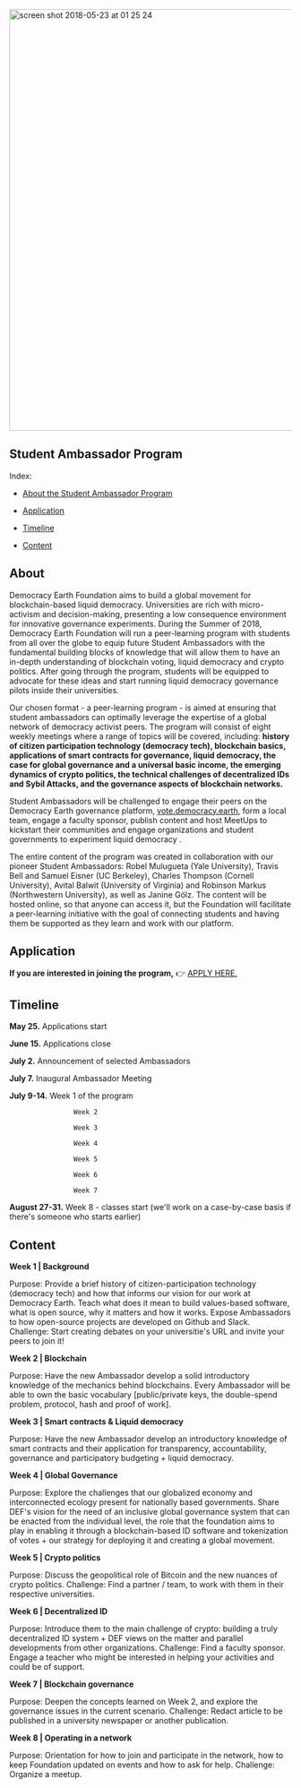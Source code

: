    <img width="753" alt="screen shot 2018-05-23 at 01 25 24" src="https://user-images.githubusercontent.com/18194034/40403430-443f636c-5e28-11e8-8fa3-8e4b6f18dcf7.png">

## Student Ambassador Program

Index:

* [About the Student Ambassador Program](#About)

* [Application](#Application)

* [Timeline](#Timeline)

* [Content](#Content)

## About<a name="About"></a>

Democracy Earth Foundation aims to build a global movement for blockchain-based liquid democracy. Universities are rich with micro-activism and decision-making, presenting a low consequence environment for innovative governance experiments. During the Summer of 2018, Democracy Earth Foundation will run a peer-learning program with students from all over the globe to equip future Student Ambassadors with the fundamental building blocks of knowledge that will allow them to have an in-depth understanding of blockchain voting, liquid democracy and crypto politics. After going through the program, students will be equipped to advocate for these ideas and start running liquid democracy governance pilots inside their universities. 

Our chosen format - a peer-learning program - is aimed at ensuring that student ambassadors can optimally leverage the expertise of a global network of democracy activist peers. The program will consist of eight weekly meetings where a range of topics will be covered, including: **history of citizen participation technology (democracy tech), blockchain basics, applications of smart contracts for governance, liquid democracy, the case for global governance and a universal basic income, the emerging dynamics of crypto politics, the technical challenges of decentralized IDs and Sybil Attacks, and the governance aspects of blockchain networks.** 

Student Ambassadors will be challenged to engage their peers on the Democracy Earth governance platform, [vote.democracy.earth](https://vote.democracy.earth/), form a local team, engage a faculty sponsor, publish content and host MeetUps to kickstart their communities and engage organizations and student governments to experiment liquid democracy . 

The entire content of the program was created in collaboration with our pioneer Student Ambassadors: Robel Mulugueta (Yale University), Travis Bell and Samuel Eisner (UC Berkeley), Charles Thompson (Cornell University), Avital Balwit (University of Virginia) and Robinson Markus (Northwestern University), as well as Janine Gölz. The content will be hosted online, so that anyone can access it, but the Foundation will facilitate a peer-learning initiative with the goal of connecting students and having them be supported as they learn and work with our platform.

## Application<a name="Application"></a>

**If you are interested in joining the program,** 👉 [APPLY HERE.](https://democracyearthfoundation.typeform.com/to/QhsJjm)

## Timeline<a name="Timeline"></a>

**May 25.**   Applications start 

**June 15.**   Applications close

**July 2.**   Announcement of selected Ambassadors 

**July 7.**   Inaugural Ambassador Meeting

**July 9-14.**      Week 1 of the program

                    Week 2 
                    
                    Week 3
                    
                    Week 4
                    
                    Week 5
                    
                    Week 6
                    
                    Week 7
                    
**August 27-31.**   Week 8 - classes start (we'll work on a case-by-case basis if there's someone who starts earlier)

## Content<a name="Content"></a>

**Week 1 | Background**

Purpose:	Provide a brief history of citizen-participation technology (democracy tech) and how that informs our vision for our work at Democracy Earth. Teach what does it mean to build values-based software, what is open source, why it matters and how it works. Expose Ambassadors to how open-source projects are developed on Github and Slack.
Challenge: Start creating debates on your universitie's URL and invite your peers to join it!

**Week 2  | Blockchain**

Purpose:	Have the new Ambassador develop a solid introductory knowledge of the mechanics behind blockchains. Every Ambassador will be able to own the basic vocabulary [public/private keys, the double-spend problem, protocol, hash and proof of work].

**Week 3 | Smart contracts & Liquid democracy**

Purpose:	Have the new Ambassador develop an introductory knowledge of smart contracts and their application for transparency, accountability, governance and participatory budgeting + liquid democracy.

**Week 4 | Global Governance**

Purpose:	Explore the challenges that our globalized economy and interconnected ecology present for nationally based governments. Share DEF's vision for the need of an inclusive global governance system that can be enacted from the individual level, the role that the foundation aims to play in enabling it through a blockchain-based ID software and tokenization of votes + our strategy for deploying it and creating a global movement.

**Week 5 | Crypto politics**

Purpose:	Discuss the geopolitical role of Bitcoin and the new nuances of crypto politics. 
Challenge:	Find a partner / team, to work with them in their respective universities.


**Week 6 | Decentralized ID**

Purpose: 	Introduce them to the main challenge of crypto: building a truly decentralized ID system + DEF views on the matter and parallel developments from other organizations. 
Challenge:	Find a faculty sponsor. Engage a teacher who might be interested in helping your activities and could be of support.


**Week 7 | Blockchain governance**

Purpose: 	Deepen the concepts learned on Week 2, and explore the governance issues in the current scenario. 
Challenge: 	Redact article to be published in a university newspaper or another publication.

**Week 8  | Operating in a network**

Purpose:	Orientation for how to join and participate in the network, how to keep Foundation updated on events and how to ask for help.
Challenge: 	Organize a meetup.






